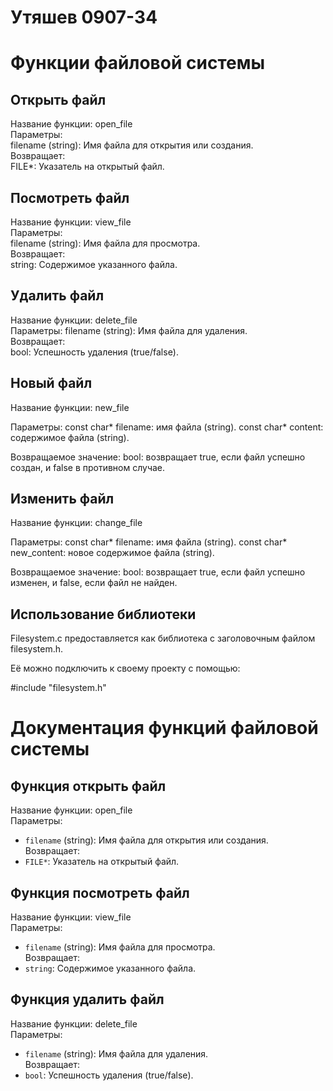 # Утяшев 0907-34

# Функции файловой системы

## Открыть файл

Название функции: open_file  
Параметры:  
filename (string): Имя файла для открытия или создания.  
Возвращает:  
FILE*: Указатель на открытый файл.

## Посмотреть файл

Название функции: view_file  
Параметры:  
filename (string): Имя файла для просмотра.  
Возвращает:  
string: Содержимое указанного файла.

## Удалить файл

Название функции: delete_file  
Параметры:
filename (string): Имя файла для удаления.  
Возвращает:  
bool: Успешность удаления (true/false).  

## Новый файл

Название функции: new_file

Параметры: 
const char* filename: имя файла (string).
const char* content: содержимое файла (string).

Возвращаемое значение:
bool: возвращает true, если файл успешно создан, и false в противном случае.

## Изменить файл

Название функции: change_file

Параметры:
const char* filename: имя файла (string).
const char* new_content: новое содержимое файла (string).

Возвращаемое значение:
bool: возвращает true, если файл успешно изменен, и false, если файл не найден.

## Использование библиотеки
Filesystem.c предоставляется как библиотека с заголовочным файлом filesystem.h.

Её можно подключить к своему проекту с помощью: 

#include "filesystem.h"







# Документация функций файловой системы

## Функция открыть файл

Название функции: open_file  
Параметры:  
- `filename` (string): Имя файла для открытия или создания.  
Возвращает:  
- `FILE*`: Указатель на открытый файл.

## Функция посмотреть файл

Название функции: view_file  
Параметры:  
- `filename` (string): Имя файла для просмотра.  
Возвращает:  
- `string`: Содержимое указанного файла.

## Функция удалить файл

Название функции: delete_file  
Параметры:  
- `filename` (string): Имя файла для удаления.  
Возвращает:  
- `bool`: Успешность удаления (true/false).  




